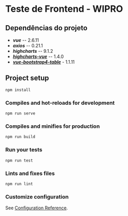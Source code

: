 # Teste de Frontend - WIPRO

## Dependências do projeto

* **_vue_** -- 2.6.11
* **_axios_** -- 0.21.1
* **_highcharts_** -- 9.1.2 
* [**_highcharts-vue_**](https://github.com/highcharts/highcharts-vue) -- 1.4.0
* [**_vue-bootstrap4-table_**](https://github.com/rubanraj54/vue-bootstrap4-table) - 1.1.11


## Project setup
```
npm install
```

### Compiles and hot-reloads for development
```
npm run serve
```

### Compiles and minifies for production
```
npm run build
```

### Run your tests
```
npm run test
```

### Lints and fixes files
```
npm run lint
```

### Customize configuration
See [Configuration Reference](https://cli.vuejs.org/config/).
